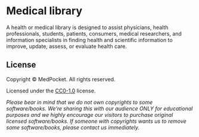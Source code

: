 # Medical library
A health or medical library is designed to assist physicians, health professionals, students,
patients, consumers, medical researchers, and information specialists in finding health and
scientific information to improve, update, assess, or evaluate health care.

## License
Copyright &copy; MedPocket. All rights reserved.

Licensed under the [CC0-1.0](LICENSE) license.

*Please bear in mind that we do not own copyrights to some software/books. We’re sharing this
with our audience ONLY for educational purposes and we highly encourage our visitors to purchase
original licensed software/books. If someone with copyrights wants us to remove some software/books,
please contact us immediately.*
